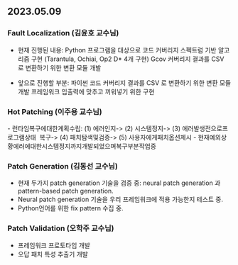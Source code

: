## 2023.05.09

### Fault Localization (김윤호 교수님)
- 현재 진행된 내용: 
Python 프로그램을 대상으로 코드 커버리지 스펙트럼 기반 알고리즘 구현 (Tarantula, Ochiai, Op2 D* 4개 구현)
Gcov 커버리지 결과를 CSV 로 변환하기 위한 변환 모듈 개발

- 앞으로 진행할 부분: 
파이썬 코드 커버리지 결과를 CSV 로 변환하기 위한 변환 모듈 개발
프레임워크 입출력에 맞추고 끼워넣기 위한 구현 

### Hot Patching (이주용 교수님)
- 런타임복구에대한계획수립: (1) 에러인지-> (2) 시스템정지-> (3) 에러발생전으로프로그램상태  복구-> (4) 패치탐색및검증-> (5) 사용자에게패치옵션제시
- 현재예외상황에러에대한시스템정지까지개발되었으며복구부분작업중

### Patch Generation (김동선 교수님)
- 현재 두가지 patch generation 기술을 검증 중: neural patch generation 과 pattern-based patch generation.
- Neural patch generation 기술을 우리 프레임워크에 적용 가능한지 테스트 중.
- Python언어를 위한 fix pattern 수집 중.

### Patch Validation (오학주 교수님)
- 프레임워크 프로토타입 개발
- 오답 패치 특성 추출기 개발
